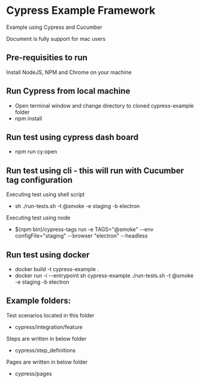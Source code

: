 # Cypress Example Framework
Example using Cypress and Cucumber

Document is fully support for mac users

## Pre-requisities to run 
Install NodeJS, NPM and Chrome on your machine


## Run Cypress from local machine
- Open terminal window and change directory to cloned cypress-example folder
- npm install


## Run test using cypress dash board

- npm run cy:open


## Run test using cli - this will run with Cucumber tag configuration

Executing test using shell script
- sh ./run-tests.sh -t @smoke -e staging -b electron

Executing test using node
- $(npm bin)/cypress-tags run -e TAGS="@smoke" --env configFile="staging" --browser "electron" --headless

## Run test using docker 

- docker build -t cypress-example .
- docker run -i --entrypoint sh cypress-example ./run-tests.sh -t @smoke -e staging -b electron

## Example folders:

Test scenarios located in this folder
- cypress/integration/feature

Steps are written in below folder  
- cypress/step_definitions

Pages are written in below folder  
- cypress/pages







